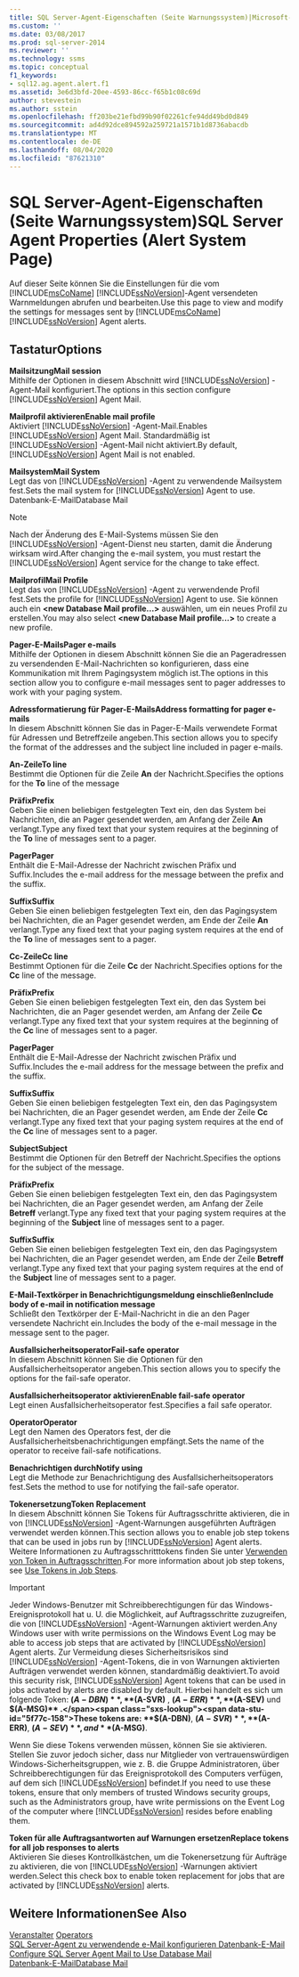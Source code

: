 ```yaml
---
title: SQL Server-Agent-Eigenschaften (Seite Warnungssystem)|Microsoft-Dokumente
ms.custom: ''
ms.date: 03/08/2017
ms.prod: sql-server-2014
ms.reviewer: ''
ms.technology: ssms
ms.topic: conceptual
f1_keywords:
- sql12.ag.agent.alert.f1
ms.assetid: 3e6d3bfd-20ee-4593-86cc-f65b1c08c69d
author: stevestein
ms.author: sstein
ms.openlocfilehash: ff203be21efbd99b90f02261cfe94dd49bd0d849
ms.sourcegitcommit: ad4d92dce894592a259721a1571b1d8736abacdb
ms.translationtype: MT
ms.contentlocale: de-DE
ms.lasthandoff: 08/04/2020
ms.locfileid: "87621310"
---
```

# <a name="sql-server-agent-properties-alert-system-page"></a><span data-ttu-id="5f77c-102">SQL Server-Agent-Eigenschaften (Seite Warnungssystem)</span><span class="sxs-lookup"><span data-stu-id="5f77c-102">SQL Server Agent Properties (Alert System Page)</span></span>
  <span data-ttu-id="5f77c-103">Auf dieser Seite können Sie die Einstellungen für die vom [!INCLUDE[msCoName](../../includes/msconame-md.md)] [!INCLUDE[ssNoVersion](../../includes/ssnoversion-md.md)]-Agent versendeten Warnmeldungen abrufen und bearbeiten.</span><span class="sxs-lookup"><span data-stu-id="5f77c-103">Use this page to view and modify the settings for messages sent by [!INCLUDE[msCoName](../../includes/msconame-md.md)] [!INCLUDE[ssNoVersion](../../includes/ssnoversion-md.md)] Agent alerts.</span></span>  
  
## <a name="options"></a><span data-ttu-id="5f77c-104">Tastatur</span><span class="sxs-lookup"><span data-stu-id="5f77c-104">Options</span></span>  
 <span data-ttu-id="5f77c-105">**Mailsitzung**</span><span class="sxs-lookup"><span data-stu-id="5f77c-105">**Mail session**</span></span>  
 <span data-ttu-id="5f77c-106">Mithilfe der Optionen in diesem Abschnitt wird [!INCLUDE[ssNoVersion](../../includes/ssnoversion-md.md)] -Agent-Mail konfiguriert.</span><span class="sxs-lookup"><span data-stu-id="5f77c-106">The options in this section configure [!INCLUDE[ssNoVersion](../../includes/ssnoversion-md.md)] Agent Mail.</span></span>  
  
 <span data-ttu-id="5f77c-107">**Mailprofil aktivieren**</span><span class="sxs-lookup"><span data-stu-id="5f77c-107">**Enable mail profile**</span></span>  
 <span data-ttu-id="5f77c-108">Aktiviert [!INCLUDE[ssNoVersion](../../includes/ssnoversion-md.md)] -Agent-Mail.</span><span class="sxs-lookup"><span data-stu-id="5f77c-108">Enables [!INCLUDE[ssNoVersion](../../includes/ssnoversion-md.md)] Agent Mail.</span></span> <span data-ttu-id="5f77c-109">Standardmäßig ist [!INCLUDE[ssNoVersion](../../includes/ssnoversion-md.md)] -Agent-Mail nicht aktiviert.</span><span class="sxs-lookup"><span data-stu-id="5f77c-109">By default, [!INCLUDE[ssNoVersion](../../includes/ssnoversion-md.md)] Agent Mail is not enabled.</span></span>  
  
 <span data-ttu-id="5f77c-110">**Mailsystem**</span><span class="sxs-lookup"><span data-stu-id="5f77c-110">**Mail System**</span></span>  
 <span data-ttu-id="5f77c-111">Legt das von [!INCLUDE[ssNoVersion](../../includes/ssnoversion-md.md)] -Agent zu verwendende Mailsystem fest.</span><span class="sxs-lookup"><span data-stu-id="5f77c-111">Sets the mail system for [!INCLUDE[ssNoVersion](../../includes/ssnoversion-md.md)] Agent to use.</span></span> <span data-ttu-id="5f77c-112">Datenbank-E-Mail</span><span class="sxs-lookup"><span data-stu-id="5f77c-112">Database Mail</span></span>  
  
> [!NOTE]  
>  <span data-ttu-id="5f77c-113">Nach der Änderung des E-Mail-Systems müssen Sie den [!INCLUDE[ssNoVersion](../../includes/ssnoversion-md.md)] -Agent-Dienst neu starten, damit die Änderung wirksam wird.</span><span class="sxs-lookup"><span data-stu-id="5f77c-113">After changing the e-mail system, you must restart the [!INCLUDE[ssNoVersion](../../includes/ssnoversion-md.md)] Agent service for the change to take effect.</span></span>  
  
 <span data-ttu-id="5f77c-114">**Mailprofil**</span><span class="sxs-lookup"><span data-stu-id="5f77c-114">**Mail Profile**</span></span>  
 <span data-ttu-id="5f77c-115">Legt das von [!INCLUDE[ssNoVersion](../../includes/ssnoversion-md.md)] -Agent zu verwendende Profil fest.</span><span class="sxs-lookup"><span data-stu-id="5f77c-115">Sets the profile for [!INCLUDE[ssNoVersion](../../includes/ssnoversion-md.md)] Agent to use.</span></span> <span data-ttu-id="5f77c-116">Sie können auch ein **\<new Database Mail profile...>** auswählen, um ein neues Profil zu erstellen.</span><span class="sxs-lookup"><span data-stu-id="5f77c-116">You may also select **\<new Database Mail profile...>** to create a new profile.</span></span>  
  
 <span data-ttu-id="5f77c-117">**Pager-E-Mails**</span><span class="sxs-lookup"><span data-stu-id="5f77c-117">**Pager e-mails**</span></span>  
 <span data-ttu-id="5f77c-118">Mithilfe der Optionen in diesem Abschnitt können Sie die an Pageradressen zu versendenden E-Mail-Nachrichten so konfigurieren, dass eine Kommunikation mit Ihrem Pagingsystem möglich ist.</span><span class="sxs-lookup"><span data-stu-id="5f77c-118">The options in this section allow you to configure e-mail messages sent to pager addresses to work with your paging system.</span></span>  
  
 <span data-ttu-id="5f77c-119">**Adressformatierung für Pager-E-Mails**</span><span class="sxs-lookup"><span data-stu-id="5f77c-119">**Address formatting for pager e-mails**</span></span>  
 <span data-ttu-id="5f77c-120">In diesem Abschnitt können Sie das in Pager-E-Mails verwendete Format für Adressen und Betreffzeile angeben.</span><span class="sxs-lookup"><span data-stu-id="5f77c-120">This section allows you to specify the format of the addresses and the subject line included in pager e-mails.</span></span>  
  
 <span data-ttu-id="5f77c-121">**An-Zeile**</span><span class="sxs-lookup"><span data-stu-id="5f77c-121">**To line**</span></span>  
 <span data-ttu-id="5f77c-122">Bestimmt die Optionen für die Zeile **An** der Nachricht.</span><span class="sxs-lookup"><span data-stu-id="5f77c-122">Specifies the options for the **To** line of the message</span></span>  
  
 <span data-ttu-id="5f77c-123">**Präfix**</span><span class="sxs-lookup"><span data-stu-id="5f77c-123">**Prefix**</span></span>  
 <span data-ttu-id="5f77c-124">Geben Sie einen beliebigen festgelegten Text ein, den das System bei Nachrichten, die an Pager gesendet werden, am Anfang der Zeile **An** verlangt.</span><span class="sxs-lookup"><span data-stu-id="5f77c-124">Type any fixed text that your system requires at the beginning of the **To** line of messages sent to a pager.</span></span>  
  
 <span data-ttu-id="5f77c-125">**Pager**</span><span class="sxs-lookup"><span data-stu-id="5f77c-125">**Pager**</span></span>  
 <span data-ttu-id="5f77c-126">Enthält die E-Mail-Adresse der Nachricht zwischen Präfix und Suffix.</span><span class="sxs-lookup"><span data-stu-id="5f77c-126">Includes the e-mail address for the message between the prefix and the suffix.</span></span>  
  
 <span data-ttu-id="5f77c-127">**Suffix**</span><span class="sxs-lookup"><span data-stu-id="5f77c-127">**Suffix**</span></span>  
 <span data-ttu-id="5f77c-128">Geben Sie einen beliebigen festgelegten Text ein, den das Pagingsystem bei Nachrichten, die an Pager gesendet werden, am Ende der Zeile **An** verlangt.</span><span class="sxs-lookup"><span data-stu-id="5f77c-128">Type any fixed text that your paging system requires at the end of the **To** line of messages sent to a pager.</span></span>  
  
 <span data-ttu-id="5f77c-129">**Cc-Zeile**</span><span class="sxs-lookup"><span data-stu-id="5f77c-129">**Cc line**</span></span>  
 <span data-ttu-id="5f77c-130">Bestimmt Optionen für die Zeile **Cc** der Nachricht.</span><span class="sxs-lookup"><span data-stu-id="5f77c-130">Specifies options for the **Cc** line of the message.</span></span>  
  
 <span data-ttu-id="5f77c-131">**Präfix**</span><span class="sxs-lookup"><span data-stu-id="5f77c-131">**Prefix**</span></span>  
 <span data-ttu-id="5f77c-132">Geben Sie einen beliebigen festgelegten Text ein, den das System bei Nachrichten, die an Pager gesendet werden, am Anfang der Zeile **Cc** verlangt.</span><span class="sxs-lookup"><span data-stu-id="5f77c-132">Type any fixed text that your system requires at the beginning of the **Cc** line of messages sent to a pager.</span></span>  
  
 <span data-ttu-id="5f77c-133">**Pager**</span><span class="sxs-lookup"><span data-stu-id="5f77c-133">**Pager**</span></span>  
 <span data-ttu-id="5f77c-134">Enthält die E-Mail-Adresse der Nachricht zwischen Präfix und Suffix.</span><span class="sxs-lookup"><span data-stu-id="5f77c-134">Includes the e-mail address for the message between the prefix and the suffix.</span></span>  
  
 <span data-ttu-id="5f77c-135">**Suffix**</span><span class="sxs-lookup"><span data-stu-id="5f77c-135">**Suffix**</span></span>  
 <span data-ttu-id="5f77c-136">Geben Sie einen beliebigen festgelegten Text ein, den das Pagingsystem bei Nachrichten, die an Pager gesendet werden, am Ende der Zeile **Cc** verlangt.</span><span class="sxs-lookup"><span data-stu-id="5f77c-136">Type any fixed text that your paging system requires at the end of the **Cc** line of messages sent to a pager.</span></span>  
  
 <span data-ttu-id="5f77c-137">**Subject**</span><span class="sxs-lookup"><span data-stu-id="5f77c-137">**Subject**</span></span>  
 <span data-ttu-id="5f77c-138">Bestimmt die Optionen für den Betreff der Nachricht.</span><span class="sxs-lookup"><span data-stu-id="5f77c-138">Specifies the options for the subject of the message.</span></span>  
  
 <span data-ttu-id="5f77c-139">**Präfix**</span><span class="sxs-lookup"><span data-stu-id="5f77c-139">**Prefix**</span></span>  
 <span data-ttu-id="5f77c-140">Geben Sie einen beliebigen festgelegten Text ein, den das Pagingsystem bei Nachrichten, die an Pager gesendet werden, am Anfang der Zeile **Betreff** verlangt.</span><span class="sxs-lookup"><span data-stu-id="5f77c-140">Type any fixed text that your paging system requires at the beginning of the **Subject** line of messages sent to a pager.</span></span>  
  
 <span data-ttu-id="5f77c-141">**Suffix**</span><span class="sxs-lookup"><span data-stu-id="5f77c-141">**Suffix**</span></span>  
 <span data-ttu-id="5f77c-142">Geben Sie einen beliebigen festgelegten Text ein, den das Pagingsystem bei Nachrichten, die an Pager gesendet werden, am Ende der Zeile **Betreff** verlangt.</span><span class="sxs-lookup"><span data-stu-id="5f77c-142">Type any fixed text that your paging system requires at the end of the **Subject** line of messages sent to a pager.</span></span>  
  
 <span data-ttu-id="5f77c-143">**E-Mail-Textkörper in Benachrichtigungsmeldung einschließen**</span><span class="sxs-lookup"><span data-stu-id="5f77c-143">**Include body of e-mail in notification message**</span></span>  
 <span data-ttu-id="5f77c-144">Schließt den Textkörper der E-Mail-Nachricht in die an den Pager versendete Nachricht ein.</span><span class="sxs-lookup"><span data-stu-id="5f77c-144">Includes the body of the e-mail message in the message sent to the pager.</span></span>  
  
 <span data-ttu-id="5f77c-145">**Ausfallsicherheitsoperator**</span><span class="sxs-lookup"><span data-stu-id="5f77c-145">**Fail-safe operator**</span></span>  
 <span data-ttu-id="5f77c-146">In diesem Abschnitt können Sie die Optionen für den Ausfallsicherheitsoperator angeben.</span><span class="sxs-lookup"><span data-stu-id="5f77c-146">This section allows you to specify the options for the fail-safe operator.</span></span>  
  
 <span data-ttu-id="5f77c-147">**Ausfallsicherheitsoperator aktivieren**</span><span class="sxs-lookup"><span data-stu-id="5f77c-147">**Enable fail-safe operator**</span></span>  
 <span data-ttu-id="5f77c-148">Legt einen Ausfallsicherheitsoperator fest.</span><span class="sxs-lookup"><span data-stu-id="5f77c-148">Specifies a fail safe operator.</span></span>  
  
 <span data-ttu-id="5f77c-149">**Operator**</span><span class="sxs-lookup"><span data-stu-id="5f77c-149">**Operator**</span></span>  
 <span data-ttu-id="5f77c-150">Legt den Namen des Operators fest, der die Ausfallsicherheitsbenachrichtigungen empfängt.</span><span class="sxs-lookup"><span data-stu-id="5f77c-150">Sets the name of the operator to receive fail-safe notifications.</span></span>  
  
 <span data-ttu-id="5f77c-151">**Benachrichtigen durch**</span><span class="sxs-lookup"><span data-stu-id="5f77c-151">**Notify using**</span></span>  
 <span data-ttu-id="5f77c-152">Legt die Methode zur Benachrichtigung des Ausfallsicherheitsoperators fest.</span><span class="sxs-lookup"><span data-stu-id="5f77c-152">Sets the method to use for notifying the fail-safe operator.</span></span>  
  
 <span data-ttu-id="5f77c-153">**Tokenersetzung**</span><span class="sxs-lookup"><span data-stu-id="5f77c-153">**Token Replacement**</span></span>  
 <span data-ttu-id="5f77c-154">In diesem Abschnitt können Sie Tokens für Auftragsschritte aktivieren, die in von [!INCLUDE[ssNoVersion](../../includes/ssnoversion-md.md)] -Agent-Warnungen ausgeführten Aufträgen verwendet werden können.</span><span class="sxs-lookup"><span data-stu-id="5f77c-154">This section allows you to enable job step tokens that can be used in jobs run by [!INCLUDE[ssNoVersion](../../includes/ssnoversion-md.md)] Agent alerts.</span></span> <span data-ttu-id="5f77c-155">Weitere Informationen zu Auftragsschritttokens finden Sie unter [Verwenden von Token in Auftragsschritten](use-tokens-in-job-steps.md).</span><span class="sxs-lookup"><span data-stu-id="5f77c-155">For more information about job step tokens, see [Use Tokens in Job Steps](use-tokens-in-job-steps.md).</span></span>  
  
> [!IMPORTANT]  
>  <span data-ttu-id="5f77c-156">Jeder Windows-Benutzer mit Schreibberechtigungen für das Windows-Ereignisprotokoll hat u. U. die Möglichkeit, auf Auftragsschritte zuzugreifen, die von [!INCLUDE[ssNoVersion](../../includes/ssnoversion-md.md)] -Agent-Warnungen aktiviert werden.</span><span class="sxs-lookup"><span data-stu-id="5f77c-156">Any Windows user with write permissions on the Windows Event Log may be able to access job steps that are activated by [!INCLUDE[ssNoVersion](../../includes/ssnoversion-md.md)] Agent alerts.</span></span> <span data-ttu-id="5f77c-157">Zur Vermeidung dieses Sicherheitsrisikos sind [!INCLUDE[ssNoVersion](../../includes/ssnoversion-md.md)] -Agent-Tokens, die in von Warnungen aktivierten Aufträgen verwendet werden können, standardmäßig deaktiviert.</span><span class="sxs-lookup"><span data-stu-id="5f77c-157">To avoid this security risk, [!INCLUDE[ssNoVersion](../../includes/ssnoversion-md.md)] Agent tokens that can be used in jobs activated by alerts are disabled by default.</span></span> <span data-ttu-id="5f77c-158">Hierbei handelt es sich um folgende Token: **$(A-DBN)** , **$(A-SVR)** , **$(A-ERR)** , **$(A-SEV)** und **$(A-MSG)** .</span><span class="sxs-lookup"><span data-stu-id="5f77c-158">These tokens are: **$(A-DBN)**, **$(A-SVR)**, **$(A-ERR)**, **$(A-SEV)**, and **$(A-MSG)**.</span></span>  
>   
>  <span data-ttu-id="5f77c-159">Wenn Sie diese Tokens verwenden müssen, können Sie sie aktivieren. Stellen Sie zuvor jedoch sicher, dass nur Mitglieder von vertrauenswürdigen Windows-Sicherheitsgruppen, wie z. B. die Gruppe Administratoren, über Schreibberechtigungen für das Ereignisprotokoll des Computers verfügen, auf dem sich [!INCLUDE[ssNoVersion](../../includes/ssnoversion-md.md)] befindet.</span><span class="sxs-lookup"><span data-stu-id="5f77c-159">If you need to use these tokens, ensure that only members of trusted Windows security groups, such as the Administrators group, have write permissions on the Event Log of the computer where [!INCLUDE[ssNoVersion](../../includes/ssnoversion-md.md)] resides before enabling them.</span></span>  
  
 <span data-ttu-id="5f77c-160">**Token für alle Auftragsantworten auf Warnungen ersetzen**</span><span class="sxs-lookup"><span data-stu-id="5f77c-160">**Replace tokens for all job responses to alerts**</span></span>  
 <span data-ttu-id="5f77c-161">Aktivieren Sie dieses Kontrollkästchen, um die Tokenersetzung für Aufträge zu aktivieren, die von [!INCLUDE[ssNoVersion](../../includes/ssnoversion-md.md)] -Warnungen aktiviert werden.</span><span class="sxs-lookup"><span data-stu-id="5f77c-161">Select this check box to enable token replacement for jobs that are activated by [!INCLUDE[ssNoVersion](../../includes/ssnoversion-md.md)] alerts.</span></span>  
  
## <a name="see-also"></a><span data-ttu-id="5f77c-162">Weitere Informationen</span><span class="sxs-lookup"><span data-stu-id="5f77c-162">See Also</span></span>  
 <span data-ttu-id="5f77c-163">[Veranstalter](operators.md) </span><span class="sxs-lookup"><span data-stu-id="5f77c-163">[Operators](operators.md) </span></span>  
 <span data-ttu-id="5f77c-164">[SQL Server-Agent zu verwendende e-Mail konfigurieren Datenbank-E-Mail](../../relational-databases/database-mail/configure-sql-server-agent-mail-to-use-database-mail.md) </span><span class="sxs-lookup"><span data-stu-id="5f77c-164">[Configure SQL Server Agent Mail to Use Database Mail](../../relational-databases/database-mail/configure-sql-server-agent-mail-to-use-database-mail.md) </span></span>  
 [<span data-ttu-id="5f77c-165">Datenbank-E-Mail</span><span class="sxs-lookup"><span data-stu-id="5f77c-165">Database Mail</span></span>](../../relational-databases/database-mail/database-mail.md)  
  
  
